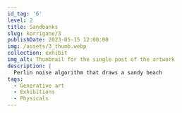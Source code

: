 ```yaml
---
id_tag: '6'
level: 2
title: Sandbanks
slug: korrigane/3
publishDate: 2023-05-15 12:00:00
img: /assets/3_thumb.webp
collection: exhibit
img_alt: Thumbnail for the single post of the artwork
description: |
  Perlin noise algorithm that draws a sandy beach
tags:
  - Generative art
  - Exhibitions
  - Physicals
---
```

